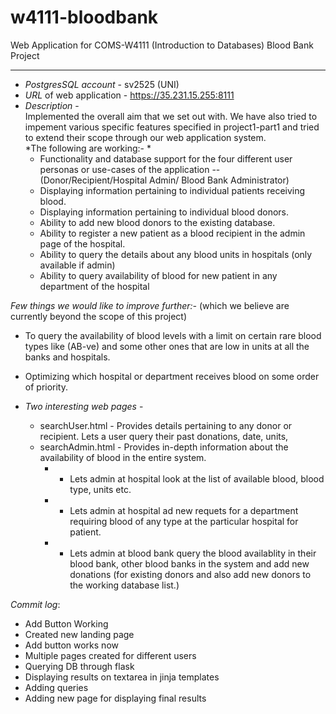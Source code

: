 # w4111-bloodbank
Web Application for COMS-W4111 (Introduction to Databases) Blood Bank Project

---

* *PostgresSQL account* - sv2525 (UNI)
* *URL* of web application - https://35.231.15.255:8111
* *Description* - <br>
Implemented the overall aim that we set out with. We have also tried to impement various specific features specified in project1-part1 and tried to extend their scope through our web application system. <br> *The following are working:- * <br>
  * Functionality and database support for the four different user personas or use-cases of the application -- (Donor/Recipient/Hospital Admin/ Blood Bank Administrator) <br>
  * Displaying information pertaining to individual patients receiving blood.  <br>
  * Displaying information pertaining to individual blood donors.  <br>
  * Ability to add new blood donors to the existing database. <br>
  * Ability to register a new patient as a blood recipient in the admin page of the hospital.
  * Ability to query the details about any blood units in hospitals (only available if admin) <br>
  * Ability to query availability of blood for new patient in any department of the hospital <br>
  
 *Few things we would like to improve further:-* (which we believe are currently beyond the scope of this project)
 * To query the availability of blood levels with a limit on certain rare blood types like (AB-ve) and some other ones that are low in units at all the banks and hospitals.
 * Optimizing which hospital or department receives blood on some order of priority. 

* *Two interesting web pages* - <br>
  * searchUser.html - Provides details pertaining to any donor or recipient. Lets a user query their past donations, date, units, 
  * searchAdmin.html - Provides in-depth information about the availability of blood in the entire system.
       * - Lets admin at hospital look at the list of available blood, blood type, units etc.
       * - Lets admin at hospital ad new requets for a department requiring blood of any type at the particular hospital for patient.
       * - Lets admin at blood bank query the blood availablity in their blood bank, other blood banks in the system and add new donations (for existing donors and also add new donors to the working database list.)

_Commit log_:
 - Add Button Working
 - Created new landing page
 - Add button works now
 - Multiple pages created for different users
 - Querying DB through flask
 - Displaying results on textarea in jinja templates
 - Adding queries
 - Adding new page for displaying final results
